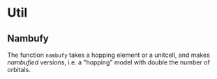# Util



## Nambufy

The function `nambufy` takes a hopping element or a unitcell, and makes *nambufied* versions,
i.e. a "hopping" model with double the number of orbitals.
